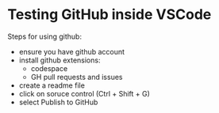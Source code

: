 # Testing GitHub inside VSCode

Steps for using github:
 - ensure you have github account
 - install github extensions: 
    - codespace
    - GH pull requests and issues
- create a readme file
- click on soruce control (Ctrl + Shift + G)
- select Publish to GitHub
